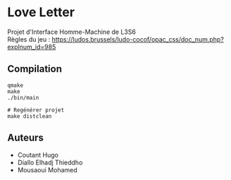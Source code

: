 # **Love Letter**

Projet d'Interface Homme-Machine de L3S6  
Règles du jeu : https://ludos.brussels/ludo-cocof/opac_css/doc_num.php?explnum_id=985


## Compilation

``` 
qmake
make
./bin/main

# Regénérer projet
make distclean
``` 

## Auteurs

* Coutant Hugo  
* Diallo Elhadj Thieddho   
* Mousaoui Mohamed  



